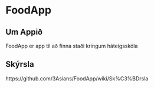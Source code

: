 # FoodApp

<h2> Um Appið </h2>

FoodApp er app til að finna staði kringum háteigsskóla 


<h2>Skýrsla</h2>
https://github.com/3Asians/FoodApp/wiki/Sk%C3%BDrsla
